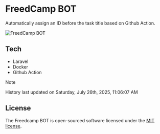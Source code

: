 # FreedCamp BOT

Automatically assign an ID before the task title based on Github Action.

![FreedCamp BOT](https://repository-images.githubusercontent.com/737932867/7d34798b-2680-471c-b089-a78a718d3d6a)

## Tech

- Laravel
- Docker
- Github Action

> [!NOTE]  
> History last updated on Saturday, July 26th, 2025, 11:06:07 AM

## License

The Freedcamp BOT is open-sourced software licensed under the [MIT license](https://opensource.org/licenses/MIT).
